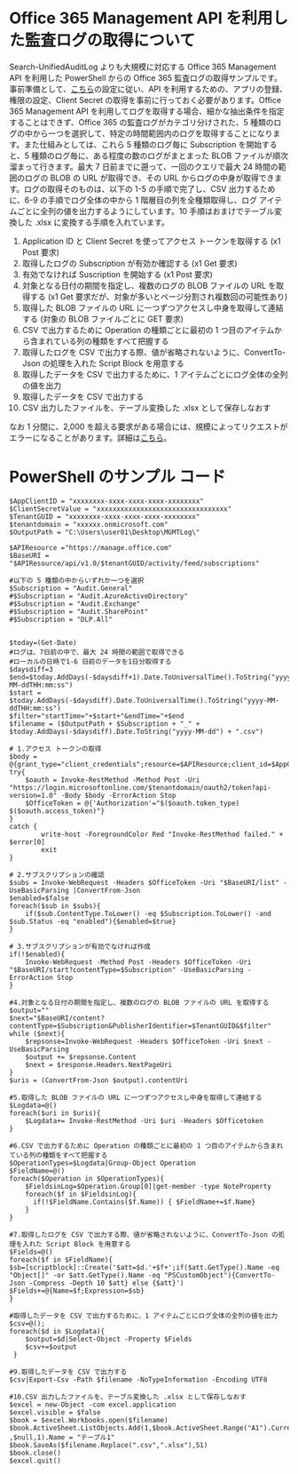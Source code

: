 # Office 365 Management API を利用した監査ログの取得について
Search-UnifiedAuditLog よりも大規模に対応する Office 365 Management API を利用した PowerShell からの Office 365 監査ログの取得サンプルです。事前準備として、[こちら](https://docs.microsoft.com/ja-jp/office/office-365-management-api/get-started-with-office-365-management-apis)の設定に従い、API を利用するための、アプリの登録、権限の設定、Client Secret の取得を事前に行っておく必要があります。Office 365 Management API を利用してログを取得する場合、細かな抽出条件を指定することはできず、Office 365 の監査ログがカテゴリ分けされた、5 種類のログの中から一つを選択して、特定の時間範囲内のログを取得することになります。また仕組みとしては、これら 5 種類のログ毎に Subscription を開始すると、5 種類のログ毎に、ある程度の数のログがまとまった BLOB ファイルが順次溜まって行きます。最大 7 日前までに遡って、一回のクエリで最大 24 時間の範囲のログの BLOB の URL が取得でき、その URL からログの中身が取得できます。ログの取得そのものは、以下の 1-5 の手順で完了し、CSV 出力するために、6-9 の手順でログ全体の中から 1 階層目の列を全種類取得し、ログ アイテムごとに全列の値を出力するようにしています。10 手順はおまけでテーブル変換した .xlsx に変換する手順を入れています。

1. Application ID と Client Secret を使ってアクセス トークンを取得する (x1 Post 要求)
2. 取得したログの Subscription が有効か確認する (x1 Get 要求)
3. 有効でなければ Suscription を開始する (x1 Post 要求)
4. 対象となる日付の期間を指定し、複数のログの BLOB ファイルの URL を取得する (x1 Get 要求だが、対象が多いとページ分割され複数回の可能性あり)
5. 取得した BLOB ファイルの URL に一つずつアクセスし中身を取得して連結する (対象の BLOB ファイルごとに GET 要求)
6. CSV で出力するために Operation の種類ごとに最初の 1 つ目のアイテムから含まれている列の種類をすべて把握する
7. 取得したログを CSV で出力する際、値が省略されないように、ConvertTo-Json の処理を入れた Script Block を用意する
8. 取得したデータを CSV で出力するために、1 アイテムごとにログ全体の全列の値を出力
9. 取得したデータを CSV で出力する
10. CSV 出力したファイルを、テーブル変換した .xlsx として保存しなおす

なお 1 分間に、2,000 を超える要求がある場合には、規模によってリクエストがエラーになることがあります。詳細は[こちら](https://docs.microsoft.com/ja-jp/office/office-365-management-api/office-365-management-activity-api-reference#api-throttling)。

# PowerShell のサンプル コード
````
$AppClientID = "xxxxxxxx-xxxx-xxxx-xxxx-xxxxxxxx"
$ClientSecretValue = "xxxxxxxxxxxxxxxxxxxxxxxxxxxxxxxxx"
$TenantGUID = "xxxxxxxx-xxxx-xxxx-xxxx-xxxxxxxx"
$tenantdomain = "xxxxxx.onmicrosoft.com"
$OutputPath = "C:\Users\user01\Desktop\MGMTLog\"

$APIResource ="https://manage.office.com"
$BaseURI = "$APIResource/api/v1.0/$tenantGUID/activity/feed/subscriptions"

#以下の 5 種類の中からいずれか一つを選択
$Subscription = "Audit.General"
#$Subscription = "Audit.AzureActiveDirectory"
#$Subscription = "Audit.Exchange"
#$Subscription = "Audit.SharePoint"
#$Subscription = "DLP.All"


$today=(Get-Date)
#ログは、7日前の中で、最大 24 時間の範囲で取得できる
#ローカルの日時で1-6 日前のデータを1日分取得する
$daysdiff=3
$end=$today.AddDays(-$daysdiff+1).Date.ToUniversalTime().ToString("yyyy-MM-ddTHH:mm:ss")
$start = $today.AddDays(-$daysdiff).Date.ToUniversalTime().ToString("yyyy-MM-ddTHH:mm:ss")
$filter="startTime="+$start+"&endTime="+$end
$filename = ($OutputPath + $Subscription + "_" + $today.AddDays(-$daysdiff).Date.ToString("yyyy-MM-dd") + ".csv")

# 1.アクセス トークンの取得
$body = @{grant_type="client_credentials";resource=$APIResource;client_id=$AppClientID;client_secret=$ClientSecretValue}
try{
	$oauth = Invoke-RestMethod -Method Post -Uri "https://login.microsoftonline.com/$tenantdomain/oauth2/token?api-version=1.0" -Body $body -ErrorAction Stop
	$OfficeToken = @{'Authorization'="$($oauth.token_type) $($oauth.access_token)"}
}
catch {
    	write-host -ForegroundColor Red "Invoke-RestMethod failed." + $error[0]
    	exit
}

# 2.サブスクリプションの確認
$subs = Invoke-WebRequest -Headers $OfficeToken -Uri "$BaseURI/list" -UseBasicParsing |ConvertFrom-Json
$enabled=$false
foreach($sub in $subs){
	if($sub.ContentType.ToLower() -eq $Subscription.ToLower() -and $sub.Status -eq "enabled"){$enabled=$true}
}

# 3.サブスクリプションが有効でなければ作成
if(!$enabled){
	Invoke-WebRequest -Method Post -Headers $OfficeToken -Uri "$BaseURI/start?contentType=$Subscription" -UseBasicParsing -ErrorAction Stop
}

#4.対象となる日付の期間を指定し、複数のログの BLOB ファイルの URL を取得する
$output=""
$next="$BaseURI/content?contentType=$Subscription&PublisherIdentifier=$TenantGUID&$filter"
while ($next){
	$repsonse=Invoke-WebRequest -Headers $OfficeToken -Uri $next -UseBasicParsing
	$output += $repsonse.Content
	$next = $response.Headers.NextPageUri
}
$uris = (ConvertFrom-Json $output).contentUri

#5.取得した BLOB ファイルの URL に一つずつアクセスし中身を取得して連結する
$Logdata=@()
foreach($uri in $uris){
	$Logdata+= Invoke-RestMethod -Uri $uri -Headers $Officetoken
}

#6.CSV で出力するために Operation の種類ごとに最初の 1 つ目のアイテムから含まれている列の種類をすべて把握する
$OperationTypes=$Logdata|Group-Object Operation
$FieldName=@()
foreach($Operation in $OperationTypes){
    $FieldsinLog=$Operation.Group[0]|get-member -type NoteProperty
    foreach($f in $FieldsinLog){
      if(!$FieldName.Contains($f.Name)) { $FieldName+=$f.Name}
    }
}

#7.取得したログを CSV で出力する際、値が省略されないように、ConvertTo-Json の処理を入れた Script Block を用意する
$Fields=@()
foreach($f in $FieldName){
$sb=[scriptblock]::Create('$att=$d.'+$f+';if($att.GetType().Name -eq "Object[]" -or $att.GetType().Name -eq "PSCustomObject"){ConvertTo-Json -Compress -Depth 10 $att} else {$att}')        
$Fields+=@{Name=$f;Expression=$sb}
}

#取得したデータを CSV で出力するために、1 アイテムごとにログ全体の全列の値を出力
$csv=@();
foreach($d in $Logdata){
    $output=$d|Select-Object -Property $Fields
    $csv+=$output
 }

#9.取得したデータを CSV で出力する
$csv|Export-Csv -Path $filename -NoTypeInformation -Encoding UTF8

#10.CSV 出力したファイルを、テーブル変換した .xlsx として保存しなおす
$excel = new-Object -com excel.application
$excel.visible = $false
$book = $excel.Workbooks.open($filename)
$book.ActiveSheet.ListObjects.Add(1,$book.ActiveSheet.Range("A1").CurrentRegion ,$null,1).Name = "テーブル1"
$book.SaveAs($filename.Replace(".csv",".xlsx"),51)
$book.close()
$excel.quit()
````

